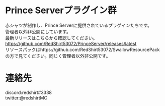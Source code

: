 # Prince Serverプラグイン群
赤シャツが制作し、Prince Serverに提供されているプラグインたちです。  
管理者以外非公開にしています。  
最新リリースはこちらから確認してください。https://github.com/RedShirt53072/PrinceServer/releases/latest  
リソースパックはhttps://github.com/RedShirt53072/SwallowResourcePack の方で見てください。同じく管理者以外非公開です。  


# 連絡先
discord:redshirt#3338  
twitter:@redshirtMC  
